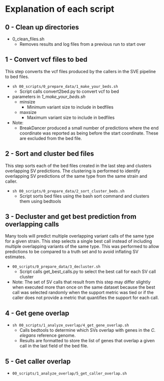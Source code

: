# Explanation of each script

## 0 - Clean up directories

* 0_clean_files.sh
	* Removes results and log files from a previous run to start over

## 1 - Convert vcf files to bed

This step converts the vcf files produced by the callers in the SVE pipeline to bed files.

* `sh 00_scripts/0_prepare_data/1_make_your_beds.sh`
	* Script calls convert2bed.py to convert vcf to bed
* parameters in *1_make_your_beds.sh*
	* minsize
		* Minimum variant size to include in bedfiles
	* maxsize
		* Maximum variant size to include in bedfiles
* Note:
	* BreakDancer produced a small number of predictions where the end coordinate was reported as being before the start coordinate. These are excluded from the bed file.


## 2 - Sort and cluster bed files

This step sorts each of the bed files created in the last step and clusters overlapping SV predictions. The clustering is performed to identify overlapping SV predictions of the same type from the same strain and caller.

* `sh 00_scripts/0_prepare_data/2_sort_cluster_beds.sh`
	* Script sorts bed files using the bash sort command and clusters them using bedtools

## 3 - Decluster and get best prediction from overlapping calls

Many tools will predict multiple overlapping variant calls of the same type for a given strain. This step selects a single best call instead of including multiple overlapping variants of the same type. This was performed to allow predictions to be compared to a truth set and to avoid inflating SV estimates.

* `00_scripts/0_prepare_data/3_decluster.sh`
	* Script calls get_best_calls.py to select the best call for each SV call cluster
* Note: The set of SV calls that result from this step may differ slightly when executed more than once on the same dataset because the best call was selected randomly when the support metric was tied or if the caller does not provide a metric that quantifies the support for each call.

## 4 - Get gene overlap

* `sh 00_scripts/1_analyze_overlap/4_get_gene_overlap.sh`
	* Calls bedtools to determine which SVs overlap with genes in the *C. elegans* reference genome.
	* Results are formatted to store the list of genes that overlap a given call in the last field of the bed file.

## 5 - Get caller overlap

* `00_scripts/1_analyze_overlap/5_get_caller_overlap.sh`
